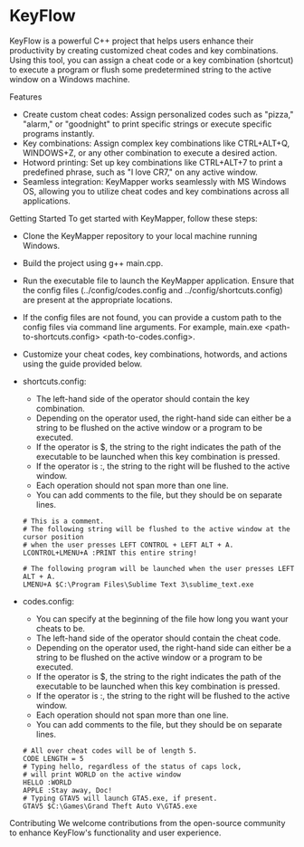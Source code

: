 # KeyFlow
KeyFlow is a powerful C++ project that helps users enhance their productivity by creating customized cheat codes and key combinations. Using this tool, you can assign a cheat code or a key combination (shortcut) to execute a program or flush some predetermined string to the active window on a Windows machine.

Features
- Create custom cheat codes: Assign personalized codes such as "pizza," "alarm," or "goodnight" to print specific strings or execute specific programs instantly.
- Key combinations: Assign complex key combinations like CTRL+ALT+Q, WINDOWS+Z, or any other combination to execute a desired action.
- Hotword printing: Set up key combinations like CTRL+ALT+7 to print a predefined phrase, such as "I love CR7," on any active window.
- Seamless integration: KeyMapper works seamlessly with MS Windows OS, allowing you to utilize cheat codes and key combinations across all applications.

Getting Started
To get started with KeyMapper, follow these steps:

- Clone the KeyMapper repository to your local machine running Windows.
- Build the project using g++ main.cpp.
- Run the executable file to launch the KeyMapper application. Ensure that the config files (../config/codes.config and ../config/shortcuts.config) are present at the appropriate locations.
- If the config files are not found, you can provide a custom path to the config files via command line arguments. For example, main.exe <path-to-shortcuts.config> <path-to-codes.config>.
- Customize your cheat codes, key combinations, hotwords, and actions using the guide provided below.
- shortcuts.config:
  - The left-hand side of the operator should contain the key combination.
  - Depending on the operator used, the right-hand side can either be a string to be flushed on the active window or a program to be executed.
  - If the operator is $, the string to the right indicates the path of the executable to be launched when this key combination is pressed.
  - If the operator is :, the string to the right will be flushed to the active window.
  - Each operation should not span more than one line.
  - You can add comments to the file, but they should be on separate lines.
  
  ```
  # This is a comment.
  # The following string will be flushed to the active window at the cursor position 
  # when the user presses LEFT CONTROL + LEFT ALT + A.
  LCONTROL+LMENU+A :PRINT this entire string!

  # The following program will be launched when the user presses LEFT ALT + A.
  LMENU+A $C:\Program Files\Sublime Text 3\sublime_text.exe
  ```
  

- codes.config:
  - You can specify at the beginning of the file how long you want your cheats to be.    
  - The left-hand side of the operator should contain the cheat code.
  - Depending on the operator used, the right-hand side can either be a string to be flushed on the active window or a program to be executed.
  - If the operator is $, the string to the right indicates the path of the executable to be launched when this key combination is pressed.
  - If the operator is :, the string to the right will be flushed to the active window.
  - Each operation should not span more than one line.
  - You can add comments to the file, but they should be on separate lines.
  ```
  # All over cheat codes will be of length 5.
  CODE LENGTH = 5
  # Typing hello, regardless of the status of caps lock, 
  # will print WORLD on the active window
  HELLO :WORLD
  APPLE :Stay away, Doc!
  # Typing GTAV5 will launch GTA5.exe, if present.
  GTAV5 $C:\Games\Grand Theft Auto V\GTA5.exe
  ```
  
Contributing
We welcome contributions from the open-source community to enhance KeyFlow's functionality and user experience.
